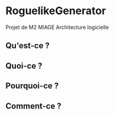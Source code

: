 # RoguelikeGenerator
Projet de M2 MIAGE Architecture logicielle

## Qu'est-ce ?

## Quoi-ce ?

## Pourquoi-ce ?

## Comment-ce ?